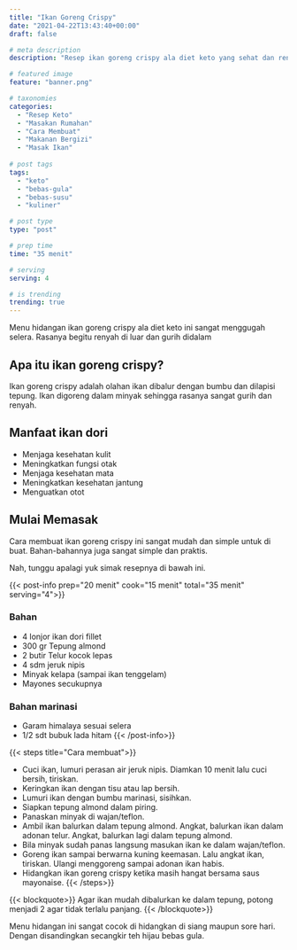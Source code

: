 ```yaml
---
title: "Ikan Goreng Crispy"
date: "2021-04-22T13:43:40+00:00"
draft: false

# meta description
description: "Resep ikan goreng crispy ala diet keto yang sehat dan rendah karbohidrat."

# featured image
feature: "banner.png"

# taxonomies
categories:
  - "Resep Keto"
  - "Masakan Rumahan"
  - "Cara Membuat"
  - "Makanan Bergizi"
  - "Masak Ikan"
  
# post tags
tags:
  - "keto"
  - "bebas-gula"
  - "bebas-susu"
  - "kuliner"

# post type
type: "post"

# prep time
time: "35 menit"

# serving
serving: 4

# is trending
trending: true
---
```

Menu hidangan ikan goreng crispy ala diet keto ini sangat menggugah selera. Rasanya begitu renyah di luar dan gurih didalam

## Apa itu ikan goreng crispy?

Ikan goreng crispy adalah olahan ikan dibalur dengan bumbu dan dilapisi tepung. Ikan digoreng dalam minyak sehingga rasanya sangat gurih dan renyah.

## Manfaat ikan dori

- Menjaga kesehatan kulit
- Meningkatkan fungsi otak
- Menjaga kesehatan mata
- Meningkatkan kesehatan jantung
- Menguatkan otot

## Mulai Memasak

Cara membuat ikan goreng crispy ini sangat mudah dan simple untuk di buat. Bahan-bahannya juga sangat simple dan praktis.

Nah, tunggu apalagi yuk simak resepnya di bawah ini.

{{< post-info prep="20 menit" cook="15 menit" total="35 menit" serving="4">}}

### Bahan

- 4 lonjor ikan dori fillet
- 300 gr Tepung almond
- 2 butir Telur kocok lepas
- 4 sdm jeruk nipis
- Minyak kelapa (sampai ikan tenggelam)
- Mayones secukupnya

### Bahan marinasi

- Garam himalaya sesuai selera
- 1/2 sdt bubuk lada hitam
{{< /post-info>}}

{{< steps title="Cara membuat">}}
- Cuci ikan, lumuri perasan air jeruk nipis. Diamkan 10 menit lalu cuci bersih, tiriskan.
- Keringkan ikan dengan tisu atau lap bersih. 
- Lumuri ikan dengan bumbu marinasi, sisihkan.
- Siapkan tepung almond dalam piring.
- Panaskan minyak di wajan/teflon.
- Ambil ikan balurkan dalam tepung almond. Angkat, balurkan ikan dalam adonan telur. Angkat, balurkan lagi dalam tepung almond.
- Bila minyak sudah panas langsung masukan ikan ke dalam wajan/teflon.
- Goreng ikan sampai berwarna kuning keemasan. Lalu angkat ikan, tiriskan. Ulangi menggoreng sampai adonan ikan habis.
- Hidangkan ikan goreng crispy ketika masih hangat bersama saus mayonaise.
{{< /steps>}}

{{< blockquote>}}
Agar ikan mudah dibalurkan ke dalam tepung, potong menjadi 2 agar tidak terlalu panjang.
{{< /blockquote>}}

Menu hidangan ini sangat cocok di hidangkan di siang maupun sore hari. Dengan disandingkan secangkir teh hijau bebas gula.


